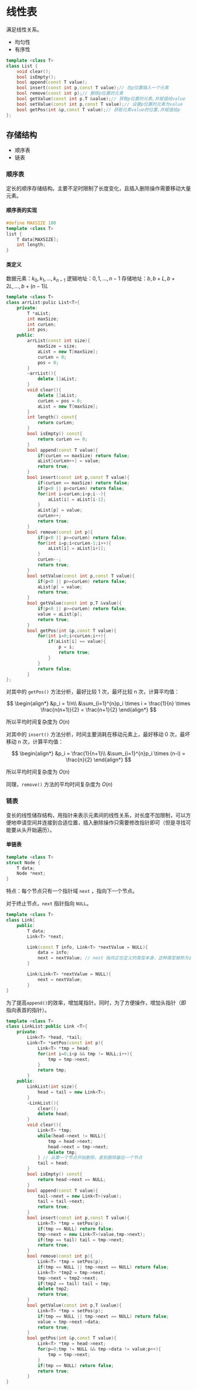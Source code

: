 # 线性表

满足线性关系。

* 均匀性
* 有序性

```c++
template <class T>
class List {
    void clear();
    bool isEmpty();
    bool append(const T value);
    bool insert(const int p,const T value);// 在p位置插入一个元素
    bool remove(const int p);// 删除p位置的元素
    bool getValue(const int p,T &value);// 获取p位置的元素,并赋值给value
    bool setValue(const int p,const T value);// 设置p位置的元素为value
    bool getPos(int &p,const T value);// 获取元素value的位置,并赋值给p
};
```

## 存储结构

* 顺序表
* 链表

### 顺序表

定长的顺序存储结构。主要不足时限制了长度变化，且插入删除操作需要移动大量元素。

#### 顺序表的实现

```c++
#define MAXSIZE 100
template <class T>
list {
    T data[MAXSIZE];
    int length;
}
```

#### 类定义

数据元素：$k_0,k_1,...,k_{n-1}$
逻辑地址：$0,1,...,n-1$
存储地址：$b,b+L,b+2L,...,b+(n-1)L$

```c++
template <class T>
class arrList:pulic List<T>{
    private:
        T *aList;
        int maxSize;
        int curLen;
        int pos;
    public:
        arrList(const int size){
            maxSize = size;
            aList = new T[maxSize];
            curLen = 0;
            pos = 0;
        }
        ~arrList(){
            delete []aList;
        }
        void clear(){
            delete []aList;
            curLen = pos = 0;
            aList = new T[maxSize];
        }
        int length() const{
            return curLen;
        }
        bool isEmpty() const{
            return curLen == 0;
        }
        bool append(const T value){
            if(curLen == maxSize) return false;
            aList[curLen++] = value;
            return true;
        }
        bool insert(const int p,const T value){
            if(curLen == maxSize) return false;
            if(p<0 || p>curLen) return false;
            for(int i=curLen;i>p;i--){
                aList[i] = aList[i-1];
            }
            aList[p] = value;
            curLen++;
            return true;
        }
        bool remove(const int p){
            if(p<0 || p>=curLen) return false;
            for(int i=p;i<curLen-1;i++){
                aList[i] = aList[i+1];
            }
            curLen--;
            return true;
        }
        bool setValue(const int p,const T value){
            if(p<0 || p>=curLen) return false;
            aList[p] = value;
            return true;
        }
        bool getValue(const int p,T &value){
            if(p<0 || p>=curLen) return false;
            value = aList[p];
            return true;
        }
        bool getPos(int &p,const T value){
            for(int i=0;i<curLen;i++){
                if(aList[i] == value){
                    p = i;
                    return true;
                }
            }
            return false;
        }
};
```

对其中的 `getPos()` 方法分析，最好比较 1 次，最坏比较 n 次，计算平均值：

$$
\begin{align*}
    &p_i = 1/n\\
    &\sum_{i=1}^{n}p_i \times i = \frac{1}{n} \times \frac{n(n+1)}{2} = \frac{n+1}{2}
\end{align*}
$$

所以平均时间复杂度为 $O(n)$

对其中的 `insert()` 方法分析，时间主要消耗在移动元素上，最好移动 0 次，最坏移动 n 次，计算平均值：

$$
\begin{align*}
    &p_i = \frac{1}{n+1}\\
    &\sum_{i=1}^{n}p_i \times (n-i) = \frac{n}{2}
\end{align*}
$$

所以平均时间复杂度为 $O(n)$

同理，`remove()` 方法的平均时间复杂度为 $O(n)$

### 链表

变长的线性储存结构，用指针来表示元素间的线性关系，对长度不加限制，可以方便地申请空间并连接到合适位置，插入删除操作只需要修改指针即可（但是寻找可能要从头开始遍历）。

#### 单链表

```c++
template <class T>
struct Node {
    T data;
    Node *next;
}
```

特点：每个节点只有一个指针域 `next` ，指向下一个节点。

对于终止节点，`next` 指针指向 `NULL`。

```c++
template <class T>
class Link{
    public:
        T data;
        Link<T> *next;

        Link(const T info, Link<T> *nextValue = NULL){
            data = info;
            next = nextValue; // next 指向正在定义的类型本身，这种类型被称为自引用类型
        }

        Link(Link<T> *nextValue = NULL){
            next = nextValue;
        }
}
```

为了提高`append()`的效率，增加尾指针。同时，为了方便操作，增加头指针（即指向表首的指针）。

```c++
template <class T>
class LinkList:public Link <T>{
    private:
        Link<T> *head, *tail;
        Link<T> *setPos(const int p){
            Link<T> *tmp = head;
            for(int i=0;i<p && tmp != NULL;i++){
                tmp = tmp->next;
            }
            return tmp;
        }
    public:
        LinkList(int size){
            head = tail = new Link<T>;
        }
        ~LinkList(){
            clear();
            delete head;
        }
        void clear(){
            Link<T> *tmp;
            while(head->next != NULL){
                tmp = head->next;
                head->next = tmp->next;
                delete tmp;
            } // 从第一个节点开始删除，直到删除最后一个节点
            tail = head;
        }
        bool isEmpty() const{
            return head->next == NULL;
        }
        bool append(const T value){
            tail->next = new Link<T>(value);
            tail = tail->next;
            return true;
        }
        bool insert(const int p,const T value){
            Link<T> *tmp = setPos(p);
            if(tmp == NULL) return false;
            tmp->next = new Link<T>(value,tmp->next);
            if(tmp == tail) tail = tmp->next;
            return true;
        }
        bool remove(const int p){
            Link<T> *tmp = setPos(p);
            if(tmp == NULL || tmp->next == NULL) return false;
            Link<T> *tmp2 = tmp->next;
            tmp->next = tmp2->next;
            if(tmp2 == tail) tail = tmp;
            delete tmp2;
            return true;
        }
        bool getValue(const int p,T &value){
            Link<T> *tmp = setPos(p);
            if(tmp == NULL || tmp->next == NULL) return false;
            value = tmp->next->data;
            return true;
        }
        bool getPos(int &p,const T value){
            Link<T> *tmp = head->next;
            for(p=0;tmp != NULL && tmp->data != value;p++){
                tmp = tmp->next;
            }
            if(tmp == NULL) return false;
            return true;
        }
}
```